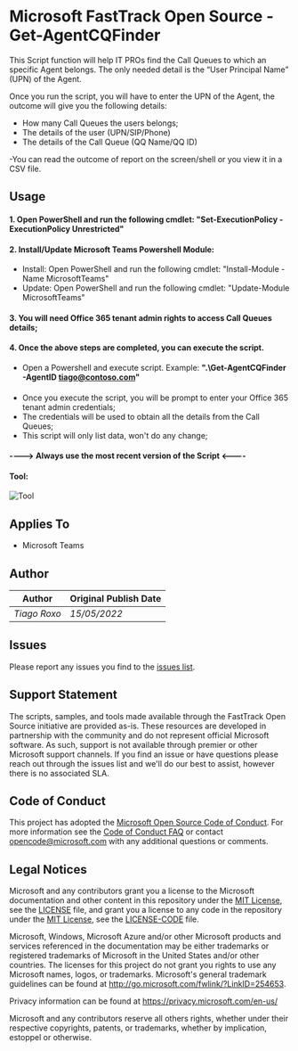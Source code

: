 # Microsoft FastTrack Open Source - Get-AgentCQFinder

This Script function will help IT PROs find the Call Queues to which an specific Agent belongs.
The only needed detail is the “User Principal Name” (UPN) of the Agent.

Once you run the script, you will have to enter the UPN of the Agent, the outcome will give you the following details:
- How many Call Queues the users belongs;
- The details of the user (UPN/SIP/Phone)
- The details of the Call Queue (QQ Name/QQ ID) 

-You can read the outcome of report on the screen/shell or you view it in a CSV file.

## Usage

####  1. Open PowerShell and run the following cmdlet: "Set-ExecutionPolicy -ExecutionPolicy Unrestricted"
####  2. Install/Update Microsoft Teams Powershell Module: 
- Install: Open PowerShell and run the following cmdlet: "Install-Module -Name MicrosoftTeams"
- Update: Open PowerShell and run the following cmdlet: "Update-Module MicrosoftTeams"
####  3. You will need Office 365 tenant admin rights to access Call Queues details;
####  4. Once the above steps are completed, you can execute the script. 
- Open a Powershell and execute script. Example: **".\Get-AgentCQFinder -AgentID tiago@contoso.com"**
####  
- Once you execute the script, you will be prompt to enter your Office 365 tenant admin credentials;
- The credentials will be used to obtain all the details from the Call Queues;
- This script will only list data, won't do any change;
#### ----> Always use the most recent version of the Script <----
#### Tool:
![Tool](https://github.com/tiagoroxo/FastTrack/blob/master/scripts/Get-AgentCQFinder/Tool.jpg?raw=true)

## Applies To

- Microsoft Teams

## Author

|Author|Original Publish Date
|----|--------------------------
|_Tiago Roxo_|_15/05/2022_|

## Issues

Please report any issues you find to the [issues list](https://github.com/microsoft/FastTrack/issues).


## Support Statement

The scripts, samples, and tools made available through the FastTrack Open Source initiative are provided as-is. These resources are developed in partnership with the community and do not represent official Microsoft software. As such, support is not available through premier or other Microsoft support channels. If you find an issue or have questions please reach out through the issues list and we'll do our best to assist, however there is no associated SLA.

## Code of Conduct

This project has adopted the [Microsoft Open Source Code of Conduct](https://opensource.microsoft.com/codeofconduct/).
For more information see the [Code of Conduct FAQ](https://opensource.microsoft.com/codeofconduct/faq/) or
contact [opencode@microsoft.com](mailto:opencode@microsoft.com) with any additional questions or comments.

## Legal Notices

Microsoft and any contributors grant you a license to the Microsoft documentation and other content in this repository under the [MIT License](https://opensource.org/licenses/MIT), see the [LICENSE](LICENSE) file, and grant you a license to any code in the repository under the [MIT License](https://opensource.org/licenses/MIT), see the [LICENSE-CODE](LICENSE-CODE) file.

Microsoft, Windows, Microsoft Azure and/or other Microsoft products and services referenced in the documentation may be either trademarks or registered trademarks of Microsoft in the United States and/or other countries. The licenses for this project do not grant you rights to use any Microsoft names, logos, or trademarks. Microsoft's general trademark guidelines can be found at http://go.microsoft.com/fwlink/?LinkID=254653.

Privacy information can be found at https://privacy.microsoft.com/en-us/

Microsoft and any contributors reserve all others rights, whether under their respective copyrights, patents,
or trademarks, whether by implication, estoppel or otherwise.
